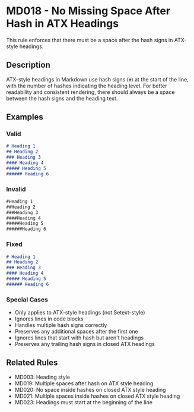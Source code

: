 # MD018 - No Missing Space After Hash in ATX Headings

This rule enforces that there must be a space after the hash signs in ATX-style headings.

## Description
ATX-style headings in Markdown use hash signs (`#`) at the start of the line, with the number of hashes indicating the heading level. For better readability and consistent rendering, there should always be a space between the hash signs and the heading text.

## Examples

### Valid
```markdown
# Heading 1
## Heading 2
### Heading 3
#### Heading 4
##### Heading 5
###### Heading 6
```

### Invalid
```markdown
#Heading 1
##Heading 2
###Heading 3
####Heading 4
#####Heading 5
######Heading 6
```

### Fixed
```markdown
# Heading 1
## Heading 2
### Heading 3
#### Heading 4
##### Heading 5
###### Heading 6
```

### Special Cases
- Only applies to ATX-style headings (not Setext-style)
- Ignores lines in code blocks
- Handles multiple hash signs correctly
- Preserves any additional spaces after the first one
- Ignores lines that start with hash but aren't headings
- Preserves any trailing hash signs in closed ATX headings

## Related Rules
- MD003: Heading style
- MD019: Multiple spaces after hash on ATX style heading
- MD020: No space inside hashes on closed ATX style heading
- MD021: Multiple spaces inside hashes on closed ATX style heading
- MD023: Headings must start at the beginning of the line
